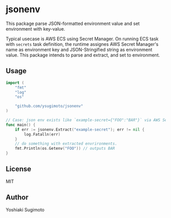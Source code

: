# jsonenv

This package parse JSON-formatted environment value and set environment with key-value.

Typical usecase is AWS ECS using Secret Manager. On running ECS task with `secrets` task definition,
the runtime assignes AWS Secret Manager's name as environment key and JSON-Stringified string as environment value.
This package intends to parse and extract, and set to environment.

## Usage

```go
import (
    "fmt"
    "log"
    "os"

    "github.com/ysugimoto/jsonenv"
)

// Case: json env exists like `example-secret={"FOO":"BAR"}` via AWS Secrets Manager
func main() {
    if err := jsonenv.Extract("example-secret"); err != nil {
        log.Fatalln(err)
    }
    // do something with extracted envrironments.
    fmt.Println(os.Getenv("FOO")) // outputs BAR
}
```

## License

MIT

## Author

Yoshiaki Sugimoto
